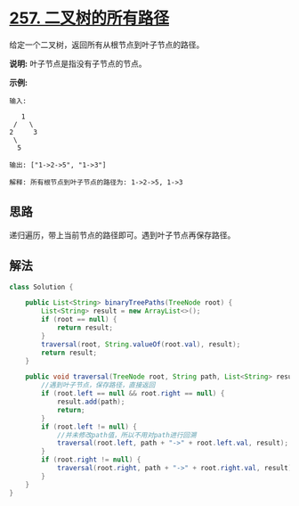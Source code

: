 # [257. 二叉树的所有路径](https://leetcode.cn/problems/binary-tree-paths/)

给定一个二叉树，返回所有从根节点到叶子节点的路径。

**说明:** 叶子节点是指没有子节点的节点。

**示例:**

```
输入:

   1
 /   \
2     3
 \
  5

输出: ["1->2->5", "1->3"]

解释: 所有根节点到叶子节点的路径为: 1->2->5, 1->3
```

## 思路

递归遍历，带上当前节点的路径即可。遇到叶子节点再保存路径。

## 解法

```java
class Solution {

    public List<String> binaryTreePaths(TreeNode root) {
        List<String> result = new ArrayList<>();
        if (root == null) {
            return result;
        }
        traversal(root, String.valueOf(root.val), result);
        return result;
    }

    public void traversal(TreeNode root, String path, List<String> result) {
        //遇到叶子节点，保存路径，直接返回
        if (root.left == null && root.right == null) {
            result.add(path);
            return;
        }
        if (root.left != null) {
            //并未修改path值，所以不用对path进行回溯
            traversal(root.left, path + "->" + root.left.val, result);
        }
        if (root.right != null) {
            traversal(root.right, path + "->" + root.right.val, result);
        }
    }
}
```

